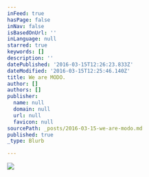 ```yaml
---
inFeed: true
hasPage: false
inNav: false
isBasedOnUrl: ''
inLanguage: null
starred: true
keywords: []
description: ''
datePublished: '2016-03-15T12:26:23.833Z'
dateModified: '2016-03-15T12:25:46.140Z'
title: We are MODO.
author: []
authors: []
publisher:
  name: null
  domain: null
  url: null
  favicon: null
sourcePath: _posts/2016-03-15-we-are-modo.md
published: true
_type: Blurb

---
```

![](https://the-grid-user-content.s3-us-west-2.amazonaws.com/08cd33b2-165d-4f69-89bc-05934ff3db89.jpg)